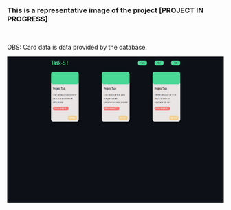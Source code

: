 ### This is a representative image of the project [PROJECT IN PROGRESS] 

<br>

<p> OBS: Card data is data provided by the database. </p>

<img src='./readme-images/added_buttons.png' style='height: 340px'>
